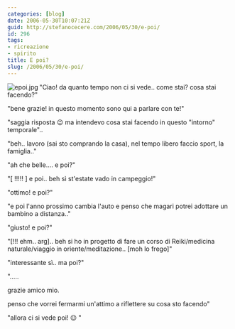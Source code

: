 ```yaml
---
categories: [blog]
date: 2006-05-30T10:07:21Z
guid: http://stefanocecere.com/2006/05/30/e-poi/
id: 296
tags:
- ricreazione
- spirito
title: E poi?
slug: /2006/05/30/e-poi/
---
```


<img align="left" alt="epoi.jpg" id="image295" title="epoi.jpg" src="http://stefanocecere.com/wp-content/uploads/sites/3/2006/05/epoi.jpg" />"Ciao! da quanto tempo non ci si vede.. come stai? cosa stai facendo?"

"bene grazie! in questo momento sono qui a parlare con te!"

"saggia risposta 😉 ma intendevo cosa stai facendo in questo "intorno" temporale"..

"beh.. lavoro (sai sto comprando la casa), nel tempo libero faccio sport, la famiglia.."

"ah che belle…. e poi?"

"[ !!!!! ] e poi.. beh sì st'estate vado in campeggio!"

"ottimo! e poi?"

"e poi l'anno prossimo cambia l'auto e penso che magari potrei adottare un bambino a distanza.."

"giusto! e poi?"

"[!!! ehm.. arg].. beh si ho in progetto di fare un corso di Reiki/medicina naturale/viaggio in oriente/meditazione.. [moh lo frego]"

"interessante sì.. ma poi?"

"…..

grazie amico mio.

penso che vorrei fermarmi un'attimo a riflettere su cosa sto facendo"

"allora ci si vede poi! 😉 "